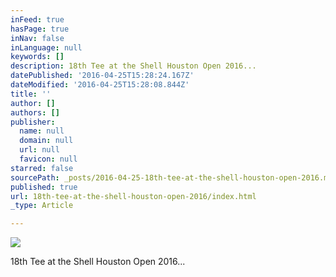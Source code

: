 ```yaml
---
inFeed: true
hasPage: true
inNav: false
inLanguage: null
keywords: []
description: 18th Tee at the Shell Houston Open 2016...
datePublished: '2016-04-25T15:28:24.167Z'
dateModified: '2016-04-25T15:28:08.844Z'
title: ''
author: []
authors: []
publisher:
  name: null
  domain: null
  url: null
  favicon: null
starred: false
sourcePath: _posts/2016-04-25-18th-tee-at-the-shell-houston-open-2016.md
published: true
url: 18th-tee-at-the-shell-houston-open-2016/index.html
_type: Article

---
```

![](https://the-grid-user-content.s3-us-west-2.amazonaws.com/568413e2-73cd-403a-b07d-8b1b3e107b8b.jpg)

18th Tee at the Shell Houston Open 2016...